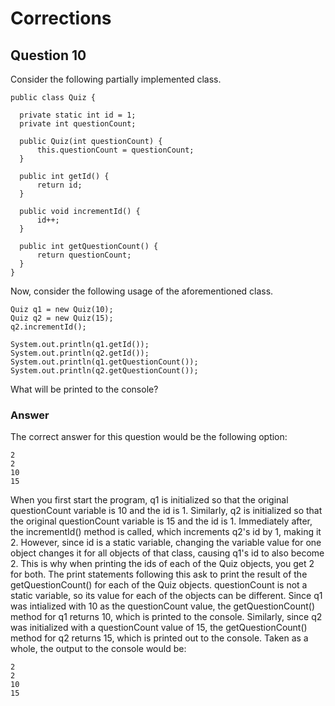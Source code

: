 # Corrections
## Question 10
Consider the following partially implemented class.

    public class Quiz {

      private static int id = 1;
      private int questionCount;

      public Quiz(int questionCount) {
          this.questionCount = questionCount;
      }

      public int getId() {
          return id;
      }

      public void incrementId() {
          id++;
      }

      public int getQuestionCount() {
          return questionCount;
      }
    }
Now, consider the following usage of the aforementioned class.

    Quiz q1 = new Quiz(10);
    Quiz q2 = new Quiz(15);
    q2.incrementId();
    
    System.out.println(q1.getId());
    System.out.println(q2.getId());
    System.out.println(q1.getQuestionCount());
    System.out.println(q2.getQuestionCount());
What will be printed to the console?

### Answer
The correct answer for this question would be the following option:

    2
    2
    10
    15
When you first start the program, q1 is initialized so that the original questionCount variable is 10 and the id is 1. Similarly, q2 is initialized so that the original questionCount variable is 15 and the id is 1. Immediately after, the incrementId() method is called, which increments q2's id by 1, making it 2. However, since id is a static variable, changing the variable value for one object changes it for all objects of that class, causing q1's id to also become 2. This is why when printing the ids of each of the Quiz objects, you get 2 for both. The print statements following this ask to print the result of the getQuestionCount() for each of the Quiz objects. questionCount is not a static variable, so its value for each of the objects can be different. Since q1 was intialized with 10 as the questionCount value, the getQuestionCount() method for q1 returns 10, which is printed to the console. Similarly, since q2 was initialized with a questionCount value of 15, the getQuestionCount() method for q2 returns 15, which is printed out to the console. Taken as a whole, the output to the console would be:

    2
    2
    10
    15
